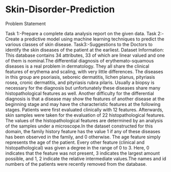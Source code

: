# Skin-Disorder-Prediction
Problem Statement

Task 1:-Prepare a complete data analysis report on the given data.
Task 2:-Create a predictive model using machine learning techniques to predict
the various classes of skin disease.
Task3:-Suggestions to the Doctors to identify the skin diseases of the patient at
the earliest.
Dataset Information:
This database contains 34 attributes, 33 of which are linear valued and one of them is
nominal.The differential diagnosis of erythemato-squamous diseases is a real problem
in dermatology. They all share the clinical features of erythema and scaling, with very
little differences. The diseases in this group are psoriasis, seboreic dermatitis, lichen
planus, pityriasis rosea, cronic dermatitis, and pityriasis rubra pilaris. Usually a biopsy is
necessary for the diagnosis but unfortunately these diseases share many
histopathological features as well. Another difficulty for the differential diagnosis is that a
disease may show the features of another disease at the beginning stage and may have
the characteristic features at the following stages. Patients were first evaluated clinically
with 12 features. Afterwards, skin samples were taken for the evaluation of 22
histopathological features. The values of the histopathological features are determined
by an analysis of the samples under a microscope.In the dataset constructed for this
domain, the family history feature has the value 1 if any of these diseases has been
observed in the family, and 0 otherwise. The age feature simply represents the age of
the patient. Every other feature (clinical and histopathological) was given a degree in
the range of 0 to 3. Here, 0 indicates that the feature was not present, 3 indicates the
largest amount possible, and 1, 2 indicate the relative intermediate values.The names
and id numbers of the patients were recently removed from the database.
